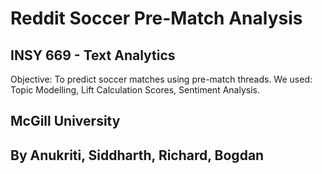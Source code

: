 # **Reddit Soccer Pre-Match Analysis**
## INSY 669 - Text Analytics
Objective: To predict soccer matches using pre-match threads.
We used: Topic Modelling, Lift Calculation Scores, Sentiment Analysis.

## McGill University
## By Anukriti, Siddharth, Richard, Bogdan
